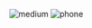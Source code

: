 
![medium](https://github.com/emrekaygili/bootstrap-medium-clone/assets/96821841/ce583aff-0a3c-46ce-9986-22fd9f7d810b)
![phone](https://github.com/emrekaygili/bootstrap-medium-clone/assets/96821841/277aaac2-5624-4e81-b061-d207131bc1f0)
